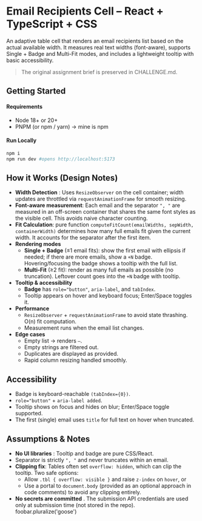 # Email Recipients Cell – React + TypeScript + CSS

An adaptive table cell that renders an email recipients list based on the actual available width. It measures real text widths (font-aware), supports Single + Badge and Multi-Fit modes, and includes a lightweight tooltip with basic accessibility.

> The original assignment brief is preserved in CHALLENGE.md.

## Getting Started

#### Requirements

- Node 18+ or 20+
- PNPM (or npm / yarn) -> mine is npm

#### Run Locally

```bash
npm i
npm run dev #opens http://localhost:5173
```

## How it Works (Design Notes)

- **Width Detection** : Uses `ResizeObserver` on the cell container; width updates are throttled via `requestAnimationFrame` for smooth resizing.
- **Font-aware measurement**: Each email and the separator `", "` are measured in an off-screen container that shares the same font styles as the visible cell. This avoids naive character counting.
- **Fit Calculation**: pure function `computeFitCount(emailWidths, sepWidth, containerWidth)` determines how many full emails fit given the current width. It accounts for the separator after the first item.
- **Rendering modes**
  - **Single + Badge** (≤1 email fits): show the first email with ellipsis if needed; if there are more emails, show a `+N` badge. Hovering/focusing the badge shows a tooltip with the full list.
  - **Multi-Fit** (≥2 fit): render as many full emails as possible (no truncation). Leftover count goes into the `+N` badge with tooltip.
- **Tooltip & accessibility**
  - **Badge** has `role="button"`, `aria-label`, and `tabIndex`.
  - Tooltip appears on hover and keyboard focus; Enter/Space toggles it.
- **Performance**
  - `ResizeObserver` + `requestAnimationFrame` to avoid state thrashing.
    O(n) fit computation.
  - Measurement runs when the email list changes.
- **Edge cases**
  - Empty list → renders `–`.
  - Empty strings are filtered out.
  - Duplicates are displayed as provided.
  - Rapid column resizing handled smoothly.

## Accessibility

- Badge is keyboard-reachable `(tabIndex={0})`.
- `role="button"` + `aria-label added`.
- Tooltip shows on focus and hides on blur; Enter/Space toggle supported.
- The first (single) email uses `title` for full text on hover when truncated.

## Assumptions & Notes

- **No UI libraries** : Tooltip and badge are pure CSS/React.
- Separator is strictly `", "` and never truncates within an email.
- **Clipping fix**: Tables often set `overflow: hidden`, which can clip the tooltip. Two safe options:
  - Allow `.tbl { overflow: visible }` and raise `z-index` on `hover`, or
  - Use a portal to `document.body` (provided as an optional approach in code comments) to avoid any clipping entirely.
- **No secrets are committed** . The submission API credentials are used only at submission time (not stored in the repo).
  foobar.pluralize('goose')
